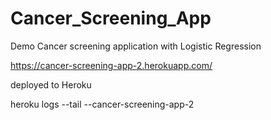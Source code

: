 # Cancer_Screening_App
Demo Cancer screening application with Logistic Regression

https://cancer-screening-app-2.herokuapp.com/ 

deployed to Heroku

heroku logs --tail --cancer-screening-app-2